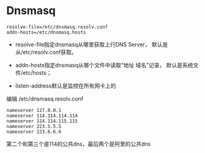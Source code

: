 # Dnsmasq

```
resolve-file=/etc/dnsmasq.resolv.conf
addn-hosts=/etc/dnsmasq.hosts
```
* resolve-file指定dnsmasq从哪里获取上行DNS Server， 默认是从/etc/resolv.conf获取。

* addn-hosts指定dnsmasq从哪个文件中读取“地址 域名”记录， 默认是系统文件/etc/hosts；

* listen-address默认是监控在所有网卡上的

编辑 /etc/dnsmasq.resolv.conf
```
nameserver 127.0.0.1
nameserver 114.114.114.114
nameserver 114.114.115.115
nameserver 223.5.5.5
nameserver 223.6.6.6
```
第二个和第三个是114的公共dns，最后两个是阿里的公共dns